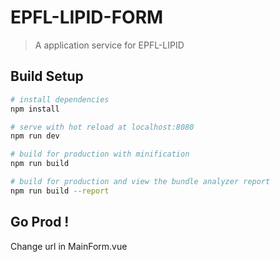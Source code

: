 # EPFL-LIPID-FORM

> A application service for EPFL-LIPID

## Build Setup

``` bash
# install dependencies
npm install

# serve with hot reload at localhost:8080
npm run dev

# build for production with minification
npm run build

# build for production and view the bundle analyzer report
npm run build --report
```

## Go Prod !

Change url in MainForm.vue
